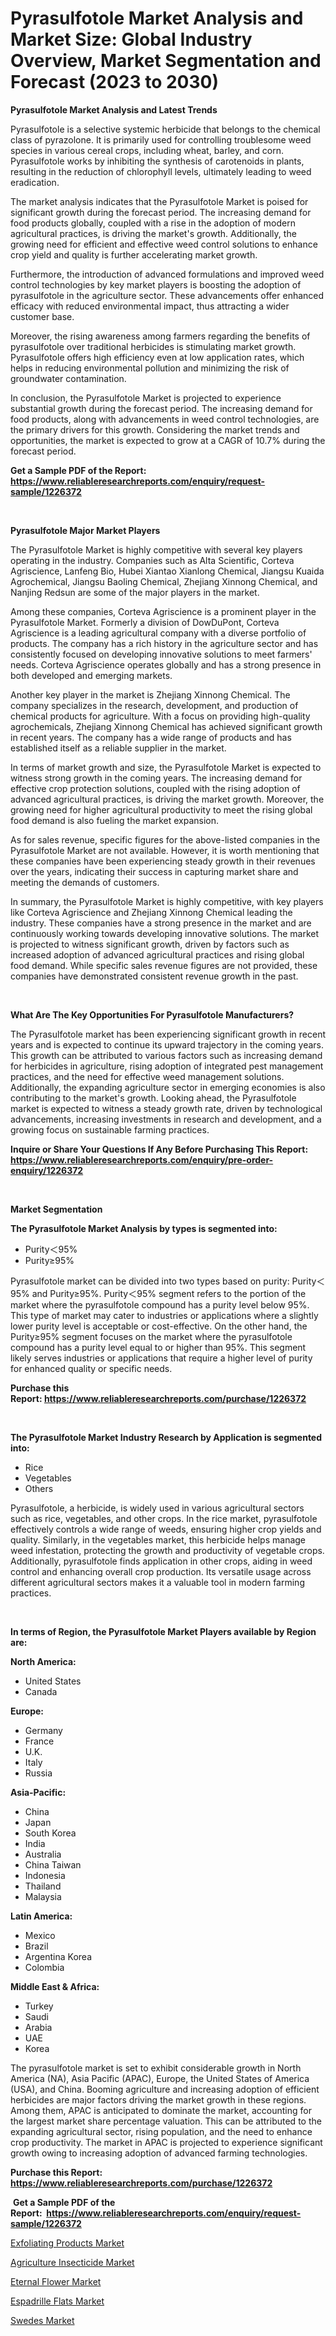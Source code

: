 <p><h1>Pyrasulfotole Market Analysis and Market Size: Global Industry Overview, Market Segmentation and Forecast (2023 to 2030)</h1></p><p><strong>Pyrasulfotole Market Analysis and Latest Trends</strong></p>
<p><p>Pyrasulfotole is a selective systemic herbicide that belongs to the chemical class of pyrazolone. It is primarily used for controlling troublesome weed species in various cereal crops, including wheat, barley, and corn. Pyrasulfotole works by inhibiting the synthesis of carotenoids in plants, resulting in the reduction of chlorophyll levels, ultimately leading to weed eradication.</p><p>The market analysis indicates that the Pyrasulfotole Market is poised for significant growth during the forecast period. The increasing demand for food products globally, coupled with a rise in the adoption of modern agricultural practices, is driving the market's growth. Additionally, the growing need for efficient and effective weed control solutions to enhance crop yield and quality is further accelerating market growth.</p><p>Furthermore, the introduction of advanced formulations and improved weed control technologies by key market players is boosting the adoption of pyrasulfotole in the agriculture sector. These advancements offer enhanced efficacy with reduced environmental impact, thus attracting a wider customer base.</p><p>Moreover, the rising awareness among farmers regarding the benefits of pyrasulfotole over traditional herbicides is stimulating market growth. Pyrasulfotole offers high efficiency even at low application rates, which helps in reducing environmental pollution and minimizing the risk of groundwater contamination.</p><p>In conclusion, the Pyrasulfotole Market is projected to experience substantial growth during the forecast period. The increasing demand for food products, along with advancements in weed control technologies, are the primary drivers for this growth. Considering the market trends and opportunities, the market is expected to grow at a CAGR of 10.7% during the forecast period.</p></p>
<p><strong>Get a Sample PDF of the Report:&nbsp; <a href="https://www.reliableresearchreports.com/enquiry/request-sample/1226372">https://www.reliableresearchreports.com/enquiry/request-sample/1226372</a></strong></p>
<p>&nbsp;</p>
<p><strong>Pyrasulfotole Major Market Players</strong></p>
<p><p>The Pyrasulfotole Market is highly competitive with several key players operating in the industry. Companies such as Alta Scientific, Corteva Agriscience, Lanfeng Bio, Hubei Xiantao Xianlong Chemical, Jiangsu Kuaida Agrochemical, Jiangsu Baoling Chemical, Zhejiang Xinnong Chemical, and Nanjing Redsun are some of the major players in the market.</p><p>Among these companies, Corteva Agriscience is a prominent player in the Pyrasulfotole Market. Formerly a division of DowDuPont, Corteva Agriscience is a leading agricultural company with a diverse portfolio of products. The company has a rich history in the agriculture sector and has consistently focused on developing innovative solutions to meet farmers' needs. Corteva Agriscience operates globally and has a strong presence in both developed and emerging markets.</p><p>Another key player in the market is Zhejiang Xinnong Chemical. The company specializes in the research, development, and production of chemical products for agriculture. With a focus on providing high-quality agrochemicals, Zhejiang Xinnong Chemical has achieved significant growth in recent years. The company has a wide range of products and has established itself as a reliable supplier in the market.</p><p>In terms of market growth and size, the Pyrasulfotole Market is expected to witness strong growth in the coming years. The increasing demand for effective crop protection solutions, coupled with the rising adoption of advanced agricultural practices, is driving the market growth. Moreover, the growing need for higher agricultural productivity to meet the rising global food demand is also fueling the market expansion.</p><p>As for sales revenue, specific figures for the above-listed companies in the Pyrasulfotole Market are not available. However, it is worth mentioning that these companies have been experiencing steady growth in their revenues over the years, indicating their success in capturing market share and meeting the demands of customers.</p><p>In summary, the Pyrasulfotole Market is highly competitive, with key players like Corteva Agriscience and Zhejiang Xinnong Chemical leading the industry. These companies have a strong presence in the market and are continuously working towards developing innovative solutions. The market is projected to witness significant growth, driven by factors such as increased adoption of advanced agricultural practices and rising global food demand. While specific sales revenue figures are not provided, these companies have demonstrated consistent revenue growth in the past.</p></p>
<p>&nbsp;</p>
<p><strong>What Are The Key Opportunities For Pyrasulfotole Manufacturers?</strong></p>
<p><p>The Pyrasulfotole market has been experiencing significant growth in recent years and is expected to continue its upward trajectory in the coming years. This growth can be attributed to various factors such as increasing demand for herbicides in agriculture, rising adoption of integrated pest management practices, and the need for effective weed management solutions. Additionally, the expanding agriculture sector in emerging economies is also contributing to the market's growth. Looking ahead, the Pyrasulfotole market is expected to witness a steady growth rate, driven by technological advancements, increasing investments in research and development, and a growing focus on sustainable farming practices.</p></p>
<p><strong>Inquire or Share Your Questions If Any Before Purchasing This Report: <a href="https://www.reliableresearchreports.com/enquiry/pre-order-enquiry/1226372">https://www.reliableresearchreports.com/enquiry/pre-order-enquiry/1226372</a></strong></p>
<p>&nbsp;</p>
<p><strong>Market Segmentation</strong></p>
<p><strong>The Pyrasulfotole Market Analysis by types is segmented into:</strong></p>
<p><ul><li>Purity＜95%</li><li>Purity≥95%</li></ul></p>
<p><p>Pyrasulfotole market can be divided into two types based on purity: Purity＜95% and Purity≥95%. Purity＜95% segment refers to the portion of the market where the pyrasulfotole compound has a purity level below 95%. This type of market may cater to industries or applications where a slightly lower purity level is acceptable or cost-effective. On the other hand, the Purity≥95% segment focuses on the market where the pyrasulfotole compound has a purity level equal to or higher than 95%. This segment likely serves industries or applications that require a higher level of purity for enhanced quality or specific needs.</p></p>
<p><strong>Purchase this Report:&nbsp;<a href="https://www.reliableresearchreports.com/purchase/1226372">https://www.reliableresearchreports.com/purchase/1226372</a></strong></p>
<p>&nbsp;</p>
<p><strong>The Pyrasulfotole Market Industry Research by Application is segmented into:</strong></p>
<p><ul><li>Rice</li><li>Vegetables</li><li>Others</li></ul></p>
<p><p>Pyrasulfotole, a herbicide, is widely used in various agricultural sectors such as rice, vegetables, and other crops. In the rice market, pyrasulfotole effectively controls a wide range of weeds, ensuring higher crop yields and quality. Similarly, in the vegetables market, this herbicide helps manage weed infestation, protecting the growth and productivity of vegetable crops. Additionally, pyrasulfotole finds application in other crops, aiding in weed control and enhancing overall crop production. Its versatile usage across different agricultural sectors makes it a valuable tool in modern farming practices.</p></p>
<p>&nbsp;</p>
<p><strong>In terms of Region, the Pyrasulfotole Market Players available by Region are:</strong></p>
<p>
    <p> <strong> North America: </strong>
        <ul>
            <li>United States</li>
            <li>Canada</li>
        </ul>
        </p> 
    <p> <strong> Europe: </strong>
        <ul>
            <li>Germany</li>
            <li>France</li>
            <li>U.K.</li>
            <li>Italy</li>
            <li>Russia</li>
        </ul>
        </p> 
    <p> <strong> Asia-Pacific: </strong>
        <ul>
            <li>China</li>
            <li>Japan</li>
            <li>South Korea</li>
            <li>India</li>
            <li>Australia</li>
            <li>China Taiwan</li>
            <li>Indonesia</li>
            <li>Thailand</li>
            <li>Malaysia</li>
        </ul>
        </p> 
    <p> <strong> Latin America: </strong>
        <ul>
            <li>Mexico</li>
            <li>Brazil</li>
            <li>Argentina Korea</li>
            <li>Colombia</li>
        </ul>
        </p> 
    <p> <strong> Middle East & Africa: </strong>
        <ul>
            <li>Turkey</li>
            <li>Saudi</li>
            <li>Arabia</li>
            <li>UAE</li>
            <li>Korea</li>
        </ul>
    </p>
    </p>
<p><p>The pyrasulfotole market is set to exhibit considerable growth in North America (NA), Asia Pacific (APAC), Europe, the United States of America (USA), and China. Booming agriculture and increasing adoption of efficient herbicides are major factors driving the market growth in these regions. Among them, APAC is anticipated to dominate the market, accounting for the largest market share percentage valuation. This can be attributed to the expanding agricultural sector, rising population, and the need to enhance crop productivity. The market in APAC is projected to experience significant growth owing to increasing adoption of advanced farming technologies.</p></p>
<p><strong>Purchase this Report: <a href="https://www.reliableresearchreports.com/purchase/1226372">https://www.reliableresearchreports.com/purchase/1226372</a></strong></p>
<p>&nbsp;<strong>Get a Sample PDF of the Report:&nbsp;&nbsp;<a href="https://www.reliableresearchreports.com/enquiry/request-sample/1226372">https://www.reliableresearchreports.com/enquiry/request-sample/1226372</a></strong></p>
<p><strong></strong></p>
<p><p><a href="https://medium.com/@alethaebert2013/decoding-exfoliating-products-market-metrics-market-share-trends-and-growth-patterns-8ac5e1293cc0">Exfoliating Products Market</a></p><p><a href="https://github.com/Chiragrp25/Market-Research-Report-List-1/blob/main/agriculture-insecticide-market.md">Agriculture Insecticide Market</a></p><p><a href="https://medium.com/@verlielesch1927/decoding-eternal-flower-market-metrics-market-share-trends-and-growth-patterns-a9bd5ee2087d">Eternal Flower Market</a></p><p><a href="https://medium.com/@ebbaeffertz1951/espadrille-flats-market-analysis-and-sze-forecasted-for-period-from-2023-to-2030-e0ea5b924d4d">Espadrille Flats Market</a></p><p><a href="https://github.com/YashRP12/Market-Research-Report-List-1/blob/main/swedes-market.md">Swedes Market</a></p></p>
